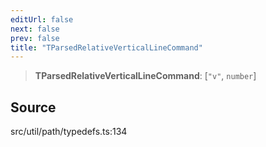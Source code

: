 ```yaml
---
editUrl: false
next: false
prev: false
title: "TParsedRelativeVerticalLineCommand"
---
```


> **TParsedRelativeVerticalLineCommand**: [`"v"`, `number`]

## Source

src/util/path/typedefs.ts:134
